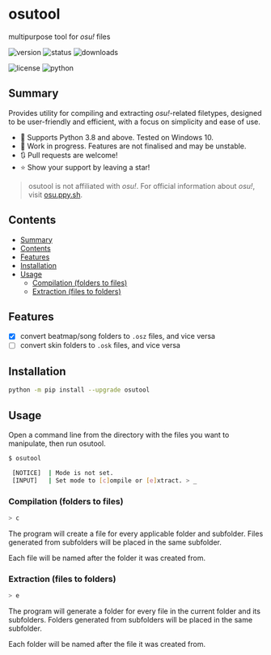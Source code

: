 <!-- omit from toc -->
# osutool

multipurpose tool for *osu!* files

![version](https://img.shields.io/pypi/v/osutool)
![status](https://img.shields.io/github/actions/workflow/status/silvncr/osutool/python-publish.yml)
![downloads](https://img.shields.io/pypi/dm/osutool)

![license](https://img.shields.io/github/license/silvncr/osutool)
![python](https://img.shields.io/pypi/pyversions/osutool)

## Summary

Provides utility for compiling and extracting *osu!*-related filetypes, designed to be user-friendly and efficient, with a focus on simplicity and ease of use.

- :snake: Supports Python 3.8 and above. Tested on Windows 10.
- :construction: Work in progress. Features are not finalised and may be unstable.
- :arrows_clockwise: Pull requests are welcome!
- :star: Show your support by leaving a star!

> osutool is not affiliated with *osu!*. For official information about *osu!*, visit [osu.ppy.sh](https://osu.ppy.sh).

## Contents

- [Summary](#summary)
- [Contents](#contents)
- [Features](#features)
- [Installation](#installation)
- [Usage](#usage)
  - [Compilation (folders to files)](#compilation-folders-to-files)
  - [Extraction (files to folders)](#extraction-files-to-folders)

## Features

- [x] convert beatmap/song folders to `.osz` files, and vice versa
- [ ] convert skin folders to `.osk` files, and vice versa

## Installation

```sh
python -m pip install --upgrade osutool
```

## Usage

Open a command line from the directory with the files you want to manipulate, then run osutool.

```sh
$ osutool

 [NOTICE]  | Mode is not set.
 [INPUT]   | Set mode to [c]ompile or [e]xtract. > _
```

### Compilation (folders to files)

```sh
> c
```

The program will create a file for every applicable folder and subfolder. Files generated from subfolders will be placed in the same subfolder.

Each file will be named after the folder it was created from.

### Extraction (files to folders)

```sh
> e
```

The program will generate a folder for every file in the current folder and its subfolders. Folders generated from subfolders will be placed in the same subfolder.

Each folder will be named after the file it was created from.
